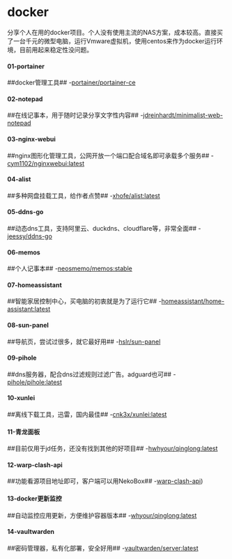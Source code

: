 # docker
分享个人在用的docker项目。个人没有使用主流的NAS方案，成本较高。直接买了一台千元的微型电脑，运行Vmware虚拟机，使用centos来作为docker运行环境，目前用起来稳定性没问题。
<h4>01-portainer</h4>

##docker管理工具## 
-[portainer/portainer-ce](https://blog.csdn.net/weixin_44649780/article/details/128401975)

<h4>02-notepad</h4>

##在线记事本，用于随时记录分享文字性内容## 
-[jdreinhardt/minimalist-web-notepad](https://blog.mallocx.com/Docker%E9%83%A8%E7%BD%B2Minimalist-web-notepad.html#minimalist-web-notepad%E7%9A%84%E5%AE%89%E8%A3%85%E4%B8%8E%E9%85%8D%E7%BD%AE/)
   
<h4>03-nginx-webui</h4>
    
##nginx图形化管理工具，公网开放一个端口配合域名即可承载多个服务## 
-[cym1102/nginxwebui:latest](https://www.nginxwebui.cn/product.html/)

<h4>04-alist</h4>

##多种网盘挂载工具，给作者点赞## 
-[xhofe/alist:latest](https://alist.nn.ci/zh/)


<h4>05-ddns-go</h4>

##动态dns工具，支持阿里云、duckdns、cloudflare等，非常全面## 
-[jeessy/ddns-go](https://github.com/jeessy2/ddns-go?tab=readme-ov-file#docker%E4%B8%AD%E4%BD%BF%E7%94%A8/)

<h4>06-memos</h4>
    
##个人记事本## 
-[neosmemo/memos:stable](https://www.usememos.com/docs/install/self-hosting)

<h4>07-homeassistant</h4>
    
##智能家居控制中心，买电脑的初衷就是为了运行它## 
-[homeassistant/home-assistant:latest](https://www.cnblogs.com/isit/p/17043428.html)

<h4>08-sun-panel</h4>
    
##导航页，尝试过很多，就它最好用## 
-[hslr/sun-panel](https://doc.sun-panel.top/zh_cn/usage/quick_deploy.html)

<h4>09-pihole</h4>
    
##dns服务器，配合dns过滤规则过滤广告。adguard也可## 
-[pihole/pihole:latest](https://www.cnblogs.com/isit/p/17043428.html)

<h4>10-xunlei</h4>
    
##离线下载工具，迅雷，国内最佳## 
-[cnk3x/xunlei:latest](https://github.com/cnk3x/xunlei)

<h4>11-青龙面板</h4>
    
##目前仅用于jd任务，还没有找到其他的好项目## 
-[hwhyour/qinglong:latest](https://www.cnblogs.com/isit/p/17043428.html)


<h4>12-warp-clash-api</h4>
    
##功能看源项目地址即可，客户端可以用NekoBox## 
-[warp-clash-api](https://github.com/vvbbnn00/WARP-Clash-API))

<h4>13-docker更新监控</h4>
    
##自动监控应用更新，方便维护容器版本## 
-[whyour/qinglong:latest](https://www.cnblogs.com/isit/p/17043428.html)

<h4>14-vaultwarden</h4>
    
##密码管理器，私有化部署，安全好用## 
-[vaultwarden/server:latest](https://github.com/dani-garcia/vaultwarden)



























